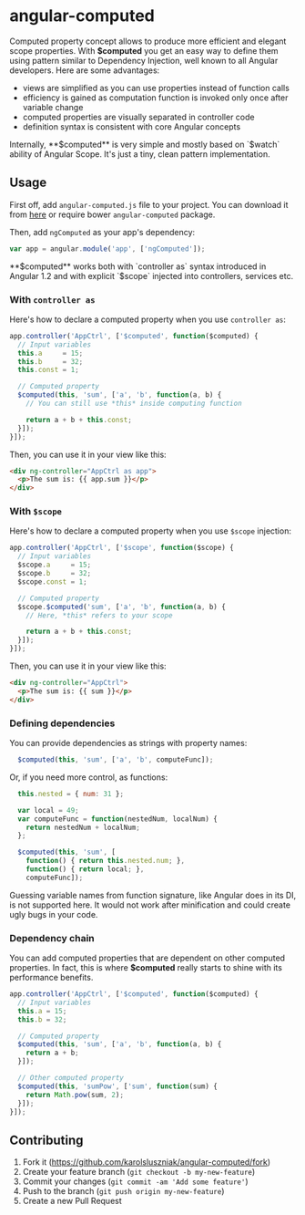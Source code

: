 # angular-computed

Computed property concept allows to produce more efficient and elegant scope properties. With **$computed** you get an easy way to define them using pattern similar to Dependency Injection, well known to all Angular developers. Here are some advantages:

- views are simplified as you can use properties instead of function calls
- efficiency is gained as computation function is invoked only once after variable change
- computed properties are visually separated in controller code
- definition syntax is consistent with core Angular concepts

Internally, **$computed** is very simple and mostly based on `$watch` ability of Angular Scope. It's just a tiny, clean pattern implementation.

## Usage

First off, add `angular-computed.js` file to your project. You can download it from [here](https://raw.githubusercontent.com/karolsluszniak/angular-computed/master/angular-computed.js) or require bower `angular-computed` package.

Then, add `ngComputed` as your app's dependency:

```js
var app = angular.module('app', ['ngComputed']);
```

**$computed** works both with `controller as` syntax introduced in Angular 1.2 and with explicit `$scope` injected into controllers, services etc.

### With `controller as`

Here's how to declare a computed property when you use `controller as`:

```js
app.controller('AppCtrl', ['$computed', function($computed) {
  // Input variables
  this.a     = 15;
  this.b     = 32;
  this.const = 1;

  // Computed property
  $computed(this, 'sum', ['a', 'b', function(a, b) {
    // You can still use *this* inside computing function

    return a + b + this.const;
  }]);
}]);
```

Then, you can use it in your view like this:

```html
<div ng-controller="AppCtrl as app">
  <p>The sum is: {{ app.sum }}</p>
</div>
```

### With `$scope`

Here's how to declare a computed property when you use `$scope` injection:

```js
app.controller('AppCtrl', ['$scope', function($scope) {
  // Input variables
  $scope.a     = 15;
  $scope.b     = 32;
  $scope.const = 1;

  // Computed property
  $scope.$computed('sum', ['a', 'b', function(a, b) {
    // Here, *this* refers to your scope

    return a + b + this.const;
  }]);
}]);
```

Then, you can use it in your view like this:

```html
<div ng-controller="AppCtrl">
  <p>The sum is: {{ sum }}</p>
</div>
```

### Defining dependencies

You can provide dependencies as strings with property names:

```js
  $computed(this, 'sum', ['a', 'b', computeFunc]);
```

Or, if you need more control, as functions:

```js
  this.nested = { num: 31 };

  var local = 49;
  var computeFunc = function(nestedNum, localNum) {
    return nestedNum + localNum;
  };

  $computed(this, 'sum', [
    function() { return this.nested.num; },
    function() { return local; },
    computeFunc]);
```

Guessing variable names from function signature, like Angular does in its DI, is not supported here. It would not work after minification and could create ugly bugs in your code.

### Dependency chain

You can add computed properties that are dependent on other computed properties. In fact, this is where **$computed** really starts to shine with its performance benefits.

```js
app.controller('AppCtrl', ['$computed', function($computed) {
  // Input variables
  this.a = 15;
  this.b = 32;

  // Computed property
  $computed(this, 'sum', ['a', 'b', function(a, b) {
    return a + b;
  }]);

  // Other computed property
  $computed(this, 'sumPow', ['sum', function(sum) {
    return Math.pow(sum, 2);
  }]);
}]);
```

## Contributing

1. Fork it (https://github.com/karolsluszniak/angular-computed/fork)
2. Create your feature branch (`git checkout -b my-new-feature`)
3. Commit your changes (`git commit -am 'Add some feature'`)
4. Push to the branch (`git push origin my-new-feature`)
5. Create a new Pull Request
